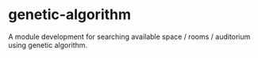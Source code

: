 # genetic-algorithm
A module development for searching available space / rooms / auditorium using genetic algorithm.
